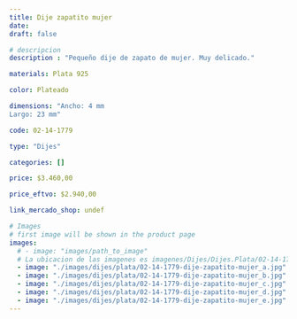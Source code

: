 ```yaml
---
title: Dije zapatito mujer
date: 
draft: false

# descripcion
description : "Pequeño dije de zapato de mujer. Muy delicado."

materials: Plata 925

color: Plateado

dimensions: "Ancho: 4 mm 
Largo: 23 mm"

code: 02-14-1779

type: "Dijes"

categories: []

price: $3.460,00

price_eftvo: $2.940,00

link_mercado_shop: undef

# Images
# first image will be shown in the product page
images:
  # - image: "images/path_to_image"
  # La ubicacion de las imagenes es imagenes/Dijes/Dijes.Plata/02-14-1779-dije-zapatito-mujer
  - image: "./images/dijes/plata/02-14-1779-dije-zapatito-mujer_a.jpg"
  - image: "./images/dijes/plata/02-14-1779-dije-zapatito-mujer_b.jpg"
  - image: "./images/dijes/plata/02-14-1779-dije-zapatito-mujer_c.jpg"
  - image: "./images/dijes/plata/02-14-1779-dije-zapatito-mujer_d.jpg"
  - image: "./images/dijes/plata/02-14-1779-dije-zapatito-mujer_e.jpg"
---
```


